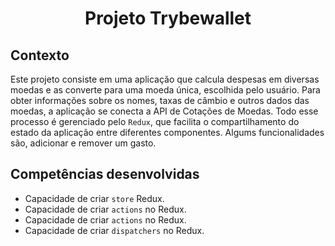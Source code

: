 # <p align="center">Projeto Trybewallet</p>

## Contexto

Este projeto consiste em uma aplicação que calcula despesas em diversas moedas e as converte para uma moeda única, escolhida pelo usuário. Para obter informações sobre os nomes, taxas de câmbio e outros dados das moedas, a aplicação se conecta a API de Cotações de Moedas. Todo esse processo é gerenciado pelo `Redux`, que facilita o compartilhamento do estado da aplicação entre diferentes componentes. Algums funcionalidades são, adicionar e remover um gasto.

## Competências desenvolvidas

- Capacidade de criar `store` Redux.
- Capacidade de criar `actions` no Redux.
- Capacidade de criar `actions` no Redux.
- Capacidade de criar `dispatchers` no Redux.
